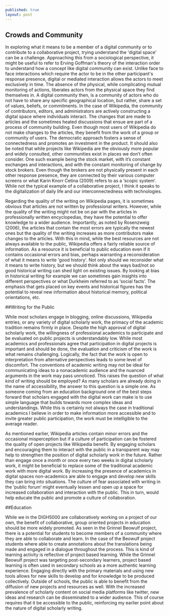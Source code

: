 ```yaml
---
published: true
layout: post
---
```



## Crowds and Community 


In exploring what it means to be a member of a digital community or to contribute to a collaborative project, trying understand the 'digital space' can be a challenge. Approaching this from a sociological perspective, it might be useful to refer to Erving Goffman's theory of the interaction order to understand how a concept like digital community can exist. Unlike face to face interactions which require the actor to be in the other participant's response presence, digital or mediated interaction allows the actors to meet exclusively in time. The absence of the physical, while complicating mutual monitoring of actions, liberates actors from the physical space they find themselves in. A digital community then, is a community of actors who do not have to share any specific geographical location, but rather, share a set of values, beliefs, or commitments. In the case of Wikipedia, the community of contributors, editors, and administrators are actively constructing a digital space where individuals interact. The changes that are made to articles and the sometimes heated discussions that ensue are part of a process of community building. Even though most users of Wikipedia do not make changes to the articles, they benefit from the work of a group or community of users. The democratic approach fosters a sense of connectedness and promotes an investment in the product. It should also be noted that while projects like Wikipedia are the obviously more popular and widely consulted, other communities exist in places we don’t often consider. One such example being the stock market, with it’s constant exchanges and interactions, and with the constant monitoring of change by stock brokers. Even though the brokers are not physically present in each other response presence, they are connected by their various computer screens or what Karin Knorr Cetina (2009) refers to as a ‘scopic system’. While not the typical example of a collaborative project, I think it speaks to the digitalization of daily life and our interconnectedness with technologies.  

Regarding the quality of the writing on Wikipedia pages, it is sometimes obvious that articles are not written by professional writers. However, while the quality of the writing might not be on par with the articles in professionally written encyclopedias, they have the potential to offer knowledge to a wider audience. Importantly, as noted by Rosenzweig (2006), the articles that contain the most errors are typically the newest ones but the quality of the writing increases as more contributors make changes to the articles. With this in mind, while the best resources are not always available to the public, Wikipedia offers a fairly reliable source of information. As a resource it is beneficial to public education even if it contains occasional errors and bias, perhaps warranting a reconsideration of what it means to write 'good history'. Not only should we reconsider what it means to write history, but we should think about the ways bad/not so good historical writing can shed light on existing issues. By looking at bias in historical writing for example we can sometimes gain insights into different perspectives or what Durkheim referred to as ‘social facts’. The emphasis that gets placed on key events and historical figures has the potential to reveal new information about historical memory, political orientations, etc. 

##Writing for the Public 

While most scholars engage in blogging, online discussions, Wikipedia entries, or any variety of digital scholarly work, the primacy of the academic tradition remains firmly in place.  Despite the high approval of digital scholarly work, the willingness of professional academics to participate and be evaluated on public projects is understandably low. While most academics and professionals agree that participation in digital projects is important and should be done, the evaluation and criticism of the work is what remains challenging. Logically, the fact that the work is open to interpretation from alternative perspectives leads to some level of discomfort. The conventions of academic writing may not be ideal for communicating ideas to a nonacademic audience and the nuanced arguments in the work may pass unnoticed. This raises the question of what kind of writing should be employed? As many scholars are already doing in the name of accessibility, the answer to this question is a simple one. As someone coming from an education background one of the best steps forward that scholars engaged with the digital work can make is to use simple language that builds towards more complex ideas and understandings. While this is certainly not always the case in traditional academics I believe in order to make information more accessible and to invite greater public participation, the work must be intelligible to the average reader. 

As mentioned earlier, Wikipedia articles contain minor errors and the occasional misperception but if a culture of participation can be fostered the quality of open projects like Wikipedia benefit. By engaging scholars and encouraging them to interact with the public in a transparent way may help to strengthen the position of digital scholarly work in the future. Rather than engage once a month or once every two weeks in digital scholarly work, it might be beneficial to replace some of the traditional academic work with more digital work. By increasing the presence of academics in digital spaces non-academics are able to engage and develop new skills they can bring into situations. The culture of fear associated with writing in the ‘public forum’ might eventually lessen and open up a space for increased collaboration and interaction with the public. This in turn, would help educate the public and promote a culture of collaboration. 
    
##Education 

While we in the DIGH5000 are collaboratively working on a project of our own, the benefit of collaborative, group oriented projects in education should be more widely promoted. As seen in the Grinnel Beowulf project, there is a potential for students to become members of a community where they are able to collaborate and learn. In the case of the Beowulf project students where able to create annotations about the translations being made and engaged in a dialogue throughout the process. This is kind of learning activity is reflective of project based learning. While the Grinnel Beowulf project was targeting post-secondary learners, project based learning is often used in secondary schools as a more authentic learning experience. Engaging directly with the primary materials and using new tools allows for new skills to develop and for knowledge to be produced collectively. Outside of schools, the public is able to benefit from the diffusion of new projects and resources as well. With the increased prevalence of scholarly content on social media platforms like twitter, new ideas and research can be disseminated to a wider audience. This of course requires that it be accessible to the public, reinforcing my earlier point about the nature of digital scholarly writing. 

